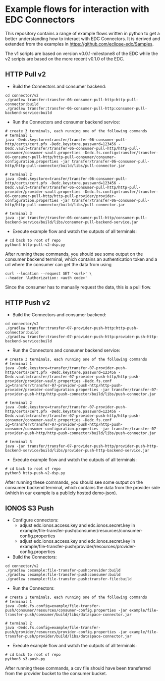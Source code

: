 # Example flows for interaction with EDC Connectors
This repository contains a range of example flows written in python to get a better understanding how to interact with EDC Connectors.
It is derived and extended from the examples in https://github.com/eclipse-edc/Samples.

The v1 scripts are based on version v0.0.1-milestone8 of the EDC while the v2 scripts are based on the more recent v0.1.0 of the EDC.

## HTTP Pull v2
- Build the Connectors and consumer backend:
``` 
cd connector/v2
./gradlew transfer:transfer-06-consumer-pull-http:http-pull-connector:build 
./gradlew transfer:transfer-06-consumer-pull-http:consumer-pull-backend-service:build
```
- Run the Connectors and consumer backend service:
``` 
# create 3 terminals, each running one of the following commands
# terminal 1
java -Dedc.keystore=transfer/transfer-06-consumer-pull-http/certs/cert.pfx -Dedc.keystore.password=123456 -Dedc.vault=transfer/transfer-06-consumer-pull-http/http-pull-consumer/consumer-vault.properties -Dedc.fs.config=transfer/transfer-06-consumer-pull-http/http-pull-consumer/consumer-configuration.properties -jar transfer/transfer-06-consumer-pull-http/http-pull-connector/build/libs/pull-connector.jar

# terminal 2
java -Dedc.keystore=transfer/transfer-06-consumer-pull-http/certs/cert.pfx -Dedc.keystore.password=123456 -Dedc.vault=transfer/transfer-06-consumer-pull-http/http-pull-provider/provider-vault.properties -Dedc.fs.config=transfer/transfer-06-consumer-pull-http/http-pull-provider/provider-configuration.properties -jar transfer/transfer-06-consumer-pull-http/http-pull-connector/build/libs/pull-connector.jar

# terminal 3
java -jar transfer/transfer-06-consumer-pull-http/consumer-pull-backend-service/build/libs/consumer-pull-backend-service.jar
``` 
- Execute example flow and watch the outputs of all terminals:
``` 
# cd back to root of repo
python3 http-pull-v2-dsp.py
``` 

After running these commands, you should see some output on the consumer backend terminal, which contains an authentication token and a url where the consumer can get the data from using
```
curl --location --request GET '<url>' \
--header 'Authorization: <auth code>'
```
Since the consumer has to manually request the data, this is a pull flow.


## HTTP Push v2
- Build the Connectors and consumer backend:
``` 
cd connector/v2
./gradlew transfer:transfer-07-provider-push-http:http-push-connector:build
./gradlew transfer:transfer-07-provider-push-http:provider-push-http-backend-service:build
```
- Run the Connectors and consumer backend service:
``` 
# create 3 terminals, each running one of the following commands
# terminal 1
java -Dedc.keystore=transfer/transfer-07-provider-push-http/certs/cert.pfx -Dedc.keystore.password=123456 -Dedc.vault=transfer/transfer-07-provider-push-http/http-push-provider/provider-vault.properties -Dedc.fs.conf
ig=transfer/transfer-07-provider-push-http/http-push-provider/provider-configuration.properties -jar transfer/transfer-07-provider-push-http/http-push-connector/build/libs/push-connector.jar

# terminal 2
java -Dedc.keystore=transfer/transfer-07-provider-push-http/certs/cert.pfx -Dedc.keystore.password=123456 -Dedc.vault=transfer/transfer-07-provider-push-http/http-push-consumer/consumer-vault.properties -Dedc.fs.conf
ig=transfer/transfer-07-provider-push-http/http-push-consumer/consumer-configuration.properties -jar transfer/transfer-07-provider-push-http/http-push-connector/build/libs/push-connector.jar

# terminal 3
java -jar transfer/transfer-07-provider-push-http/provider-push-http-backend-service/build/libs/provider-push-http-backend-service.jar
``` 
- Execute example flow and watch the outputs of all terminals:
``` 
# cd back to root of repo
python3 http-push-v2-dsp.py
``` 
After running these commands, you should see some output on the consumer backend terminal, which contains the data from the provider side (which in our example is a publicly hosted demo-json).

## IONOS S3 Push
- Configure connectors:
  - adjust edc.ionos.access.key and edc.ionos.secret.key in example/file-transfer-push/consumer/resources/consumer-config.properties
  - adjust edc.ionos.access.key and edc.ionos.secret.key in example/file-transfer-push/provider/resources/provider-config.properties
- Build the Connectors:
``` 
cd connector/v2
./gradlew :example:file-transfer-push:provider:build
./gradlew :example:file-transfer-push:consumer:build
./gradlew :example:file-transfer-push:transfer-file:build

```
- Run the Connectors:
``` 
# create 2 terminals, each running one of the following commands
# terminal 1
java -Dedc.fs.config=example/file-transfer-push/consumer/resources/consumer-config.properties -jar example/file-transfer-push/consumer/build/libs/dataspace-connector.jar

# terminal 2
java -Dedc.fs.config=example/file-transfer-push/provider/resources/provider-config.properties -jar example/file-transfer-push/provider/build/libs/dataspace-connector.jar
``` 
- Execute example flow and watch the outputs of all terminals:
``` 
# cd back to root of repo
python3 s3-push.py
``` 
After running these commands, a csv file should have been transferred from the provider bucket to the consumer bucket.